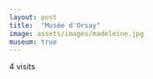 ```yaml
---
layout: post
title:  "Musée d'Orsay"
image: assets/images/madeleine.jpg
museum: true
---
```


4 visits
